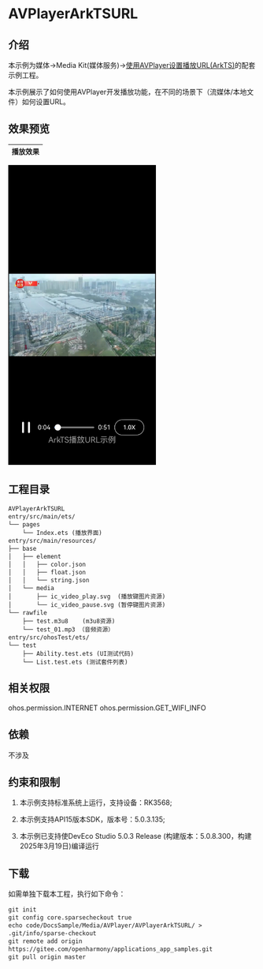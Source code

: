 # AVPlayerArkTSURL

## 介绍

本示例为媒体->Media Kit(媒体服务)->[使用AVPlayer设置播放URL(ArkTS)](https://gitee.com/openharmony/docs/blob/master/zh-cn/application-dev/media/media/playback-url-setting-method.md)的配套示例工程。 

本示例展示了如何使用AVPlayer开发播放功能，在不同的场景下（流媒体/本地文件）如何设置URL。

## 效果预览

| 播放效果                                      | 
| -------------------------------------------- | 
<img src="./screenshots/AVPlayerArkTSURL.jpeg" width="300" />


## 工程目录

```
AVPlayerArkTSURL
entry/src/main/ets/
└── pages
    └── Index.ets (播放界面)
entry/src/main/resources/
├── base
│   ├── element
│   │   ├── color.json
│   │   ├── float.json
│   │   └── string.json
│   └── media
│       ├── ic_video_play.svg  (播放键图片资源)
│       └── ic_video_pause.svg (暂停键图片资源)
└── rawfile
    ├── test.m3u8    (m3u8资源)
    └── test_01.mp3 （音频资源）
entry/src/ohosTest/ets/
└── test
    ├── Ability.test.ets (UI测试代码)
    └── List.test.ets (测试套件列表)
```

## 相关权限

ohos.permission.INTERNET
ohos.permission.GET_WIFI_INFO

## 依赖

不涉及

## 约束和限制

1. 本示例支持标准系统上运行，支持设备：RK3568;

2. 本示例支持API15版本SDK，版本号：5.0.3.135;
   
3. 本示例已支持使DevEco Studio 5.0.3 Release (构建版本：5.0.8.300，构建 2025年3月19日)编译运行

## 下载

如需单独下载本工程，执行如下命令：

```
git init
git config core.sparsecheckout true
echo code/DocsSample/Media/AVPlayer/AVPlayerArkTSURL/ > .git/info/sparse-checkout
git remote add origin https://gitee.com/openharmony/applications_app_samples.git
git pull origin master
```